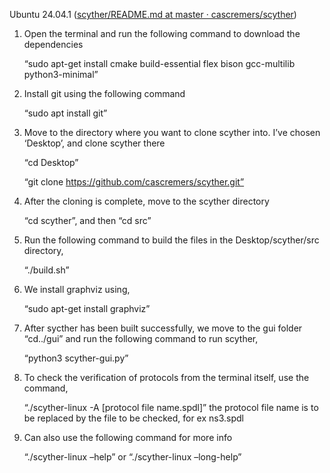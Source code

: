 Ubuntu 24.04.1 ([scyther/README.md at master · cascremers/scyther](https://github.com/cascremers/scyther/blob/master/README.md))

1. Open the terminal and run the following command to download the dependencies
   
    “sudo apt-get install cmake build-essential flex bison gcc-multilib python3-minimal”

2. Install git using the following command
   
    “sudo apt install git”

3. Move to the directory where you want to clone scyther into. I’ve chosen ‘Desktop’, and clone scyther there

    “cd Desktop”

    “git clone https://github.com/cascremers/scyther.git”

4. After the cloning is complete, move to the scyther directory

    “cd scyther”, and then “cd src”

5. Run the following command to build the files in the Desktop/scyther/src directory,

   “./build.sh”

6. We install graphviz using,

    “sudo apt-get install graphviz”

7. After sycther has been built successfully, we move to the gui folder “cd../gui” and run the following command to run scyther,
 
     “python3 scyther-gui.py”
8. To check the verification of protocols from the terminal itself, use the command,

    “./scyther-linux -A [protocol file name.spdl]” the protocol file name is to be replaced by the file to be checked, for ex ns3.spdl

9. Can also use the following command for more info

     “./scyther-linux –help” or “./scyther-linux –long-help”
